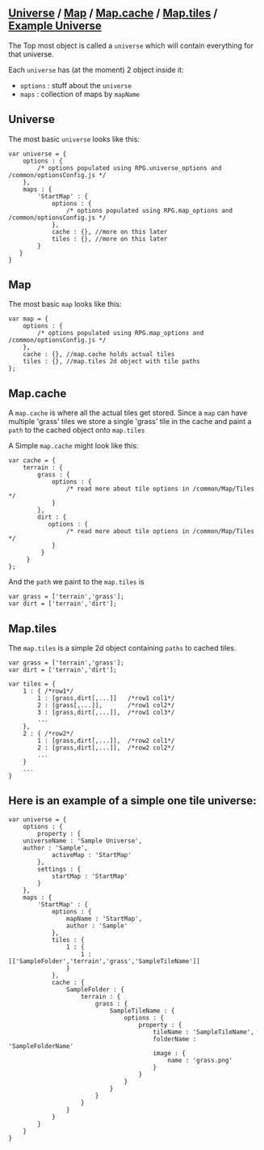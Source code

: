 [Universe](#Universe) / [Map](#Map) / [Map.cache](#MapCache) / [Map.tiles](#MapTiles) / [Example Universe](#ExampleUniverse)
---

The Top most object is called a `universe` which will contain everything for that universe.

Each `universe` has (at the moment) 2 object inside it:

* `options` : stuff about the `universe`
* `maps` : collection of maps by `mapName`

<a name="#Universe"></a>

## Universe

The most basic `universe` looks like this:

    var universe = {
        options : {
            /* options populated using RPG.universe_options and /common/optionsConfig.js */
        },
        maps : {
            'StartMap' : {
                options : {
                    /* options populated using RPG.map_options and /common/optionsConfig.js */
                },
                cache : {}, //more on this later
                tiles : {}, //more on this later
            }
       }
    }


<a name="#Map"></a>

## Map

The most basic `map` looks like this:

    var map = {
        options : {
            /* options populated using RPG.map_options and /common/optionsConfig.js */
        },
        cache : {}, //map.cache holds actual tiles
        tiles : {}, //map.tiles 2d object with tile paths
    };

<a name="#MapCache"></a>

## Map.cache

A `map.cache` is where all the actual tiles get stored. Since a `map` can have multiple 'grass' tiles we store a single 'grass' tile in the cache and paint a `path` to the cached object onto `map.tiles`

A Simple `map.cache` might look like this:

    var cache = {
        terrain : {
            grass : {
                options : {
                    /* read more about tile options in /common/Map/Tiles */
                }
            },
            dirt : {
               options : {
                    /* read more about tile options in /common/Map/Tiles */
                }
             }
         }
    };

And the `path` we paint to the `map.tiles` is

    var grass = ['terrain','grass'];
    var dirt = ['terrain','dirt'];

<a name="#MapTiles"></a>

## Map.tiles

The `map.tiles` is a simple 2d object containing `paths` to cached tiles.

    var grass = ['terrain','grass'];
    var dirt = ['terrain','dirt'];

    var tiles = {
        1 : { /*row1*/
            1 : [grass,dirt[,...]]   /*row1 col1*/
            2 : [grass[,...]],       /*row1 col2*/
            3 : [grass,dirt[,...]],  /*row1 col3*/
            ...
        },
        2 : { /*row2*/
            1 : [grass,dirt[,...]],  /*row2 col1*/
            2 : [grass,dirt[,...]],  /*row2 col2*/
            ...
        }
        ...
    }


<a name="#ExampleUniverse"></a>

## Here is an example of a simple one tile universe:

    var universe = {
        options : {
            property : {
		universeName : 'Sample Universe',
		author : 'Sample',
                activeMap : 'StartMap'
            },
            settings : {
                startMap : 'StartMap'
            }
        },
        maps : {
            'StartMap' : {
                options : {
                    mapName : 'StartMap',
                    author : 'Sample'
                },
                tiles : {
                    1 : {
                        1 : [['SampleFolder','terrain','grass','SampleTileName']]
                    }
                },
                cache : {
                    SampleFolder : {
                        terrain : {
                            grass : {
                                SampleTileName : {
                                    options : {
                                        property : {
                                            tileName : 'SampleTileName',
                                            folderName : 'SampleFolderName'
                                            image : {
                                                name : 'grass.png'
                                            }
                                        }
                                    }
                                }
                            }
                        }
                    }
                }
            }
        }
    }
